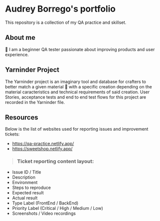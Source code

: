 # Audrey Borrego's portfolio
This repository is a collection of my QA practice and skillset.
## About me
🙌 I am a beginner QA tester passionate about improving products and user experience. 
## Yarninder Project
The Yarninder project is an imaginary tool and database for crafters to better match a given material :yarn: with a specific creation depending on the material caracteristics and technical requirements of said creation. User Stories, acceptance tests and end to end test flows for this project are recorded in the Yarninder file.
## Resources
Below is the list of websites used for reporting issues and improvement tickets:
* https://qa-practice.netlify.app/
* https://sweetshop.netlify.app/
> ### **Ticket reporting content layout:**
- Issue ID / Title
- Description
- Environment
- Steps to reproduce
- Expected result
- Actual result
- Type Label (FrontEnd / BackEnd)
- Priority Label (Critical / High / Medium / Low)
- Screenshots / Video recordings
